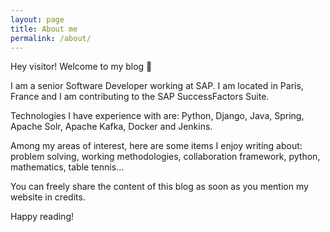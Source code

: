 ```yaml
---
layout: page
title: About me
permalink: /about/
---
```


Hey visitor! Welcome to my blog 👋

I am a senior Software Developer working at SAP. I am located in Paris, France and I am contributing to the SAP SuccessFactors Suite.

Technologies I have experience with are: Python, Django, Java, Spring, Apache Solr, Apache Kafka, Docker and Jenkins.

Among my areas of interest, here are some items I enjoy writing about: problem solving, working methodologies, collaboration framework, python, mathematics, table tennis...

You can freely share the content of this blog as soon as you mention my website in credits.

Happy reading!